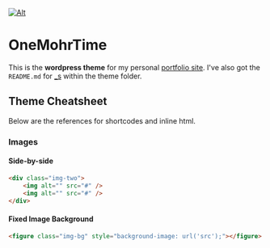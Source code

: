 [![Alt](http://onemohrti.me/wp-content/themes/onemohrtime/img/logo-color-rotate.gif)](http://onemohrti.me)

# OneMohrTime

This is the **wordpress theme** for my personal [portfolio site](http://onemohrti.me). I've also got the `README.md` for [_s](http://underscores.me) within the theme folder.

## Theme Cheatsheet

Below are the references for shortcodes and inline html.

### Images

#### Side-by-side
```html
<div class="img-two">
    <img alt="" src="#" />
    <img alt="" src="#" />
</div>
```

#### Fixed Image Background
```html
<figure class="img-bg" style="background-image: url('src');"></figure>
```